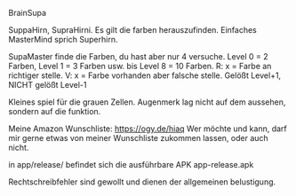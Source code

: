 BrainSupa

SuppaHirn, SupraHirni.
Es gilt die farben herauszufinden.
Einfaches MasterMind sprich Superhirn.

SupaMaster finde die Farben, du hast aber nur 4 versuche.
Level 0 = 2 Farben, Level 1 = 3 Farben usw. bis Level 8 = 10 Farben.
R: x = Farbe an richtiger stelle. V: x = Farbe vorhanden aber falsche stelle.
Gelößt Level+1, NICHT gelößt Level-1

Kleines spiel für die grauen Zellen. Augenmerk lag nicht auf dem aussehen, sondern auf die funktion.

Meine Amazon Wunschliste: https://ogy.de/hiaq
Wer möchte und kann, darf mir gerne etwas von meiner Wunschliste zukommen lassen, oder auch nicht.

in app/release/ befindet sich die ausführbare APK app-release.apk

Rechtschreibfehler sind gewollt und dienen der allgemeinen belustigung.
